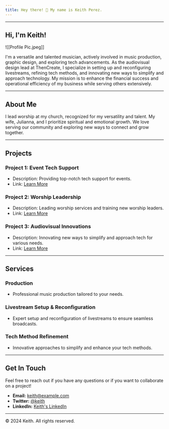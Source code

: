 ```yaml
---
title: Hey there! 👋 My name is Keith Perez.
---
```

---
## Hi, I'm Keith!

![[Profile Pic.jpeg]]

I'm a versatile and talented musician, actively involved in music production, graphic design, and exploring tech advancements. As the audiovisual design lead at ThenCreate, I specialize in setting up and reconfiguring livestreams, refining tech methods, and innovating new ways to simplify and approach technology. My mission is to enhance the financial success and operational efficiency of my business while serving others extensively.

---

## About Me

I lead worship at my church, recognized for my versatility and talent. My wife, Julianna, and I prioritize spiritual and emotional growth. We love serving our community and exploring new ways to connect and grow together.

---

## Projects

### Project 1: Event Tech Support
- Description: Providing top-notch tech support for events.
- Link: [Learn More](link-to-project-1)

### Project 2: Worship Leadership
- Description: Leading worship services and training new worship leaders.
- Link: [Learn More](link-to-project-2)

### Project 3: Audiovisual Innovations
- Description: Innovating new ways to simplify and approach tech for various needs.
- Link: [Learn More](link-to-project-3)

---

## Services

### Production
- Professional music production tailored to your needs.

### Livestream Setup & Reconfiguration
- Expert setup and reconfiguration of livestreams to ensure seamless broadcasts.

### Tech Method Refinement
- Innovative approaches to simplify and enhance your tech methods.

---

## Get In Touch

Feel free to reach out if you have any questions or if you want to collaborate on a project!

- **Email:** [keith@example.com](mailto:keith@example.com)
- **Twitter:** [@keith](https://twitter.com/keith)
- **LinkedIn:** [Keith's LinkedIn](https://www.linkedin.com/in/keith)

---

© 2024 Keith. All rights reserved.
